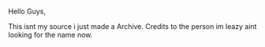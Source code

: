 Hello Guys,

This isnt my source i just made a Archive.
Credits to the person im leazy aint looking for the name now.
